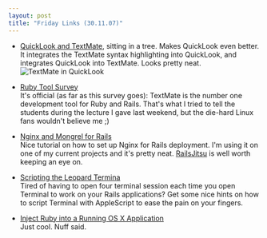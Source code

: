 ```yaml
---
layout: post
title: "Friday Links (30.11.07)"
---
```

* [QuickLook and TextMate](http://ciaranwal.sh/2007/11/15/quicklook-and-textmate), sitting in a tree. Makes QuickLook even better. It integrates the TextMate syntax highlighting into QuickLook, and integrates QuickLook into TextMate. Looks pretty neat.
![TextMate in QuickLook](http://myskitch.com/mattie/picture_1-20071130-154106.jpg)

* [Ruby Tool Survey](http://www.tbray.org/ongoing/When/200x/2007/11/26/Ruby-Tool-Survey)  
  It's official (as far as this survey goes): TextMate is the number one development tool for Ruby and Rails. That's what I tried to tell the students during the lecture I gave last weekend, but the die-hard Linux fans wouldn't believe me ;)

* [Nginx and Mongrel for Rails](http://www.railsjitsu.com/installing-and-configuring-nginx-and-mongrel-for-rails)  
  Nice tutorial on how to set up Nginx for Rails deployment. I'm using it on one of my current projects and it's pretty neat. [RailsJitsu](http://www.railsjitsu.com/) is well worth keeping an eye on.

* [Scripting the Leopard Termina](http://www.onrails.org/articles/2007/11/28/scripting-the-leopard-terminal)  
  Tired of having to open four terminal session each time you open Terminal to work on your Rails applications? Get some nice hints on how to script Terminal with AppleScript to ease the pain on your fingers.

* [Inject Ruby into a Running OS X Application](http://www.rubyinside.com/inject-ruby-into-any-running-os-x-application-659.html)  
  Just cool. Nuff said.